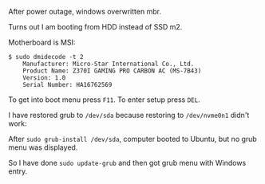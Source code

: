 After power outage, windows overwritten mbr.

Turns out I am booting from HDD instead of SSD m2.

Motherboard is MSI:

```
$ sudo dmidecode -t 2
	Manufacturer: Micro-Star International Co., Ltd.
	Product Name: Z370I GAMING PRO CARBON AC (MS-7B43)
	Version: 1.0
	Serial Number: HA16762569
```

To get into boot menu press `F11`. To enter setup press `DEL`.

I have restored grub to `/dev/sda` because restoring to `/dev/nvme0n1` didn't work:

After `sudo grub-install /dev/sda`, computer booted to Ubuntu, but no grub menu was displayed.

So I have done `sudo update-grub` and then got grub menu with Windows entry.
